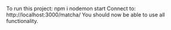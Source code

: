 To run this project:
    npm i
    nodemon start
    Connect to: http://localhost:3000/matcha/
    You should now be able to use all functionality.